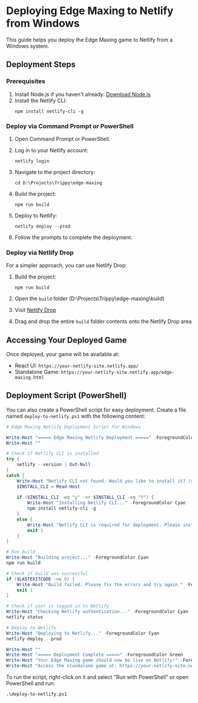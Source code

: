 # Deploying Edge Maxing to Netlify from Windows

This guide helps you deploy the Edge Maxing game to Netlify from a Windows system.

## Deployment Steps

### Prerequisites

1. Install Node.js if you haven't already: [Download Node.js](https://nodejs.org/)
2. Install the Netlify CLI:
   ```
   npm install netlify-cli -g
   ```

### Deploy via Command Prompt or PowerShell

1. Open Command Prompt or PowerShell.

2. Log in to your Netlify account:
   ```
   netlify login
   ```

3. Navigate to the project directory:
   ```
   cd D:\Projects\Trippy\edge-maxing
   ```

4. Build the project:
   ```
   npm run build
   ```

5. Deploy to Netlify:
   ```
   netlify deploy --prod
   ```

6. Follow the prompts to complete the deployment.

### Deploy via Netlify Drop

For a simpler approach, you can use Netlify Drop:

1. Build the project:
   ```
   npm run build
   ```

2. Open the `build` folder (D:\Projects\Trippy\edge-maxing\build)

3. Visit [Netlify Drop](https://app.netlify.com/drop)

4. Drag and drop the entire `build` folder contents onto the Netlify Drop area

## Accessing Your Deployed Game

Once deployed, your game will be available at:

- React UI: `https://your-netlify-site.netlify.app/`
- Standalone Game: `https://your-netlify-site.netlify.app/edge-maxing.html`

## Deployment Script (PowerShell)

You can also create a PowerShell script for easy deployment. Create a file named `deploy-to-netlify.ps1` with the following content:

```powershell
# Edge Maxing Netlify Deployment Script for Windows

Write-Host "===== Edge Maxing Netlify Deployment =====" -ForegroundColor Green
Write-Host ""

# Check if Netlify CLI is installed
try {
    netlify --version | Out-Null
}
catch {
    Write-Host "Netlify CLI not found. Would you like to install it? (y/n)" -ForegroundColor Yellow
    $INSTALL_CLI = Read-Host
    
    if ($INSTALL_CLI -eq "y" -or $INSTALL_CLI -eq "Y") {
        Write-Host "Installing Netlify CLI..." -ForegroundColor Cyan
        npm install netlify-cli -g
    }
    else {
        Write-Host "Netlify CLI is required for deployment. Please install it manually and run this script again." -ForegroundColor Red
        exit 1
    }
}

# Run build
Write-Host "Building project..." -ForegroundColor Cyan
npm run build

# Check if build was successful
if ($LASTEXITCODE -ne 0) {
    Write-Host "Build failed. Please fix the errors and try again." -ForegroundColor Red
    exit 1
}

# Check if user is logged in to Netlify
Write-Host "Checking Netlify authentication..." -ForegroundColor Cyan
netlify status

# Deploy to Netlify
Write-Host "Deploying to Netlify..." -ForegroundColor Cyan
netlify deploy --prod

Write-Host ""
Write-Host "===== Deployment Complete =====" -ForegroundColor Green
Write-Host "Your Edge Maxing game should now be live on Netlify!" -ForegroundColor Green
Write-Host "Access the standalone game at: https://your-netlify-site.netlify.app/edge-maxing.html" -ForegroundColor Cyan
```

To run the script, right-click on it and select "Run with PowerShell" or open PowerShell and run:
```
.\deploy-to-netlify.ps1
``` 